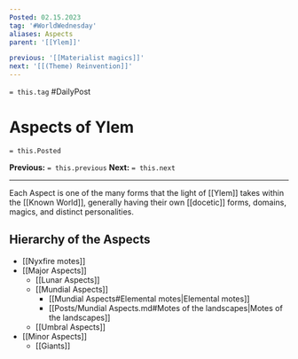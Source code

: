 ```yaml
---
Posted: 02.15.2023
tag: '#WorldWednesday'
aliases: Aspects
parent: '[[Ylem]]'

previous: '[[Materialist magics]]'
next: '[[(Theme) Reinvention]]'
---
```

`= this.tag` #DailyPost
# Aspects of Ylem
`= this.Posted`

**Previous:** `= this.previous`
**Next:** `= this.next`

---

Each Aspect is one of the many forms that the light of [[Ylem]] takes within the [[Known World]], generally having their own [[docetic]] forms, domains, magics, and distinct personalities.

## Hierarchy of the Aspects

- [[Nyxfire motes]]
- [[Major Aspects]]
  - [[Lunar Aspects]]
  - [[Mundial Aspects]]
    - [[Mundial Aspects#Elemental motes|Elemental motes]]
    - [[Posts/Mundial Aspects.md#Motes of the landscapes|Motes of the landscapes]]
  - [[Umbral Aspects]]
- [[Minor Aspects]]
  - [[Giants]]

